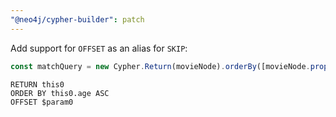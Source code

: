 ```yaml
---
"@neo4j/cypher-builder": patch
---
```


Add support for `OFFSET` as an alias for `SKIP`:

```js
const matchQuery = new Cypher.Return(movieNode).orderBy([movieNode.property("age")]).offset(new Cypher.Param(10));
```

```cypher
RETURN this0
ORDER BY this0.age ASC
OFFSET $param0
```
